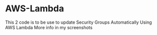 # AWS-Lambda
This 2 code is to be use to update Security Groups Automatically Using AWS Lambda
More info in my screenshots

